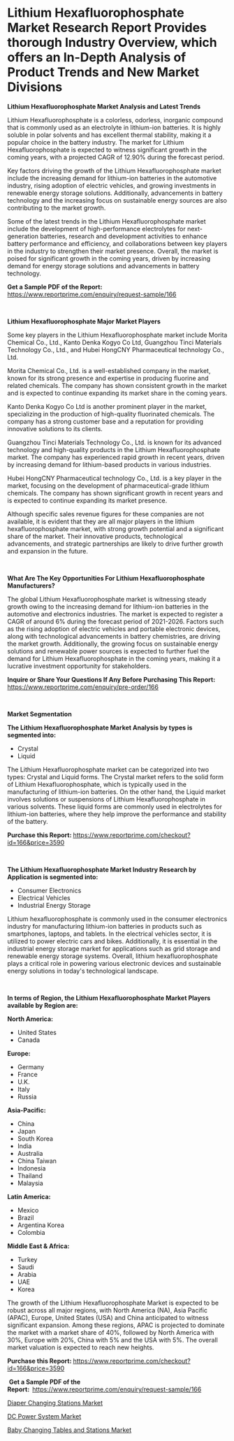 <p><h1>Lithium Hexafluorophosphate Market Research Report Provides thorough Industry Overview, which offers an In-Depth Analysis of Product Trends and New Market Divisions</h1></p><p><strong>Lithium Hexafluorophosphate Market Analysis and Latest Trends</strong></p>
<p><p>Lithium Hexafluorophosphate is a colorless, odorless, inorganic compound that is commonly used as an electrolyte in lithium-ion batteries. It is highly soluble in polar solvents and has excellent thermal stability, making it a popular choice in the battery industry. The market for Lithium Hexafluorophosphate is expected to witness significant growth in the coming years, with a projected CAGR of 12.90% during the forecast period.</p><p>Key factors driving the growth of the Lithium Hexafluorophosphate market include the increasing demand for lithium-ion batteries in the automotive industry, rising adoption of electric vehicles, and growing investments in renewable energy storage solutions. Additionally, advancements in battery technology and the increasing focus on sustainable energy sources are also contributing to the market growth.</p><p>Some of the latest trends in the Lithium Hexafluorophosphate market include the development of high-performance electrolytes for next-generation batteries, research and development activities to enhance battery performance and efficiency, and collaborations between key players in the industry to strengthen their market presence. Overall, the market is poised for significant growth in the coming years, driven by increasing demand for energy storage solutions and advancements in battery technology.</p></p>
<p><strong>Get a Sample PDF of the Report:&nbsp;</strong> <a href="https://www.reportprime.com/enquiry/request-sample/166">https://www.reportprime.com/enquiry/request-sample/166</a></p>
<p>&nbsp;</p>
<p><strong>Lithium Hexafluorophosphate Major Market Players</strong></p>
<p><p>Some key players in the Lithium Hexafluorophosphate market include Morita Chemical Co., Ltd., Kanto Denka Kogyo Co Ltd, Guangzhou Tinci Materials Technology Co., Ltd., and Hubei HongCNY Pharmaceutical technology Co., Ltd. </p><p>Morita Chemical Co., Ltd. is a well-established company in the market, known for its strong presence and expertise in producing fluorine and related chemicals. The company has shown consistent growth in the market and is expected to continue expanding its market share in the coming years.</p><p>Kanto Denka Kogyo Co Ltd is another prominent player in the market, specializing in the production of high-quality fluorinated chemicals. The company has a strong customer base and a reputation for providing innovative solutions to its clients.</p><p>Guangzhou Tinci Materials Technology Co., Ltd. is known for its advanced technology and high-quality products in the Lithium Hexafluorophosphate market. The company has experienced rapid growth in recent years, driven by increasing demand for lithium-based products in various industries.</p><p>Hubei HongCNY Pharmaceutical technology Co., Ltd. is a key player in the market, focusing on the development of pharmaceutical-grade lithium chemicals. The company has shown significant growth in recent years and is expected to continue expanding its market presence.</p><p>Although specific sales revenue figures for these companies are not available, it is evident that they are all major players in the lithium hexafluorophosphate market, with strong growth potential and a significant share of the market. Their innovative products, technological advancements, and strategic partnerships are likely to drive further growth and expansion in the future.</p></p>
<p>&nbsp;</p>
<p><strong>What Are The Key Opportunities For Lithium Hexafluorophosphate Manufacturers?</strong></p>
<p><p>The global Lithium Hexafluorophosphate market is witnessing steady growth owing to the increasing demand for lithium-ion batteries in the automotive and electronics industries. The market is expected to register a CAGR of around 6% during the forecast period of 2021-2026. Factors such as the rising adoption of electric vehicles and portable electronic devices, along with technological advancements in battery chemistries, are driving the market growth. Additionally, the growing focus on sustainable energy solutions and renewable power sources is expected to further fuel the demand for Lithium Hexafluorophosphate in the coming years, making it a lucrative investment opportunity for stakeholders.</p></p>
<p><strong>Inquire or Share Your Questions If Any Before Purchasing This Report:</strong> <a href="https://www.reportprime.com/enquiry/pre-order/166">https://www.reportprime.com/enquiry/pre-order/166</a></p>
<p>&nbsp;</p>
<p><strong>Market Segmentation</strong></p>
<p><strong>The Lithium Hexafluorophosphate Market Analysis by types is segmented into:</strong></p>
<p><ul><li>Crystal</li><li>Liquid</li></ul></p>
<p><p>The Lithium Hexafluorophosphate market can be categorized into two types: Crystal and Liquid forms. The Crystal market refers to the solid form of Lithium Hexafluorophosphate, which is typically used in the manufacturing of lithium-ion batteries. On the other hand, the Liquid market involves solutions or suspensions of Lithium Hexafluorophosphate in various solvents. These liquid forms are commonly used in electrolytes for lithium-ion batteries, where they help improve the performance and stability of the battery.</p></p>
<p><strong>Purchase this Report:&nbsp;</strong><a href="https://www.reportprime.com/checkout?id=166&price=3590">https://www.reportprime.com/checkout?id=166&price=3590</a></p>
<p>&nbsp;</p>
<p><strong>The Lithium Hexafluorophosphate Market Industry Research by Application is segmented into:</strong></p>
<p><ul><li>Consumer Electronics</li><li>Electrical Vehicles</li><li>Industrial Energy Storage</li></ul></p>
<p><p>Lithium hexafluorophosphate is commonly used in the consumer electronics industry for manufacturing lithium-ion batteries in products such as smartphones, laptops, and tablets. In the electrical vehicles sector, it is utilized to power electric cars and bikes. Additionally, it is essential in the industrial energy storage market for applications such as grid storage and renewable energy storage systems. Overall, lithium hexafluorophosphate plays a critical role in powering various electronic devices and sustainable energy solutions in today's technological landscape.</p></p>
<p>&nbsp;</p>
<p><strong>In terms of Region, the Lithium Hexafluorophosphate Market Players available by Region are:</strong></p>
<p>
    <p> <strong> North America: </strong>
        <ul>
            <li>United States</li>
            <li>Canada</li>
        </ul>
        </p> 
    <p> <strong> Europe: </strong>
        <ul>
            <li>Germany</li>
            <li>France</li>
            <li>U.K.</li>
            <li>Italy</li>
            <li>Russia</li>
        </ul>
        </p> 
    <p> <strong> Asia-Pacific: </strong>
        <ul>
            <li>China</li>
            <li>Japan</li>
            <li>South Korea</li>
            <li>India</li>
            <li>Australia</li>
            <li>China Taiwan</li>
            <li>Indonesia</li>
            <li>Thailand</li>
            <li>Malaysia</li>
        </ul>
        </p> 
    <p> <strong> Latin America: </strong>
        <ul>
            <li>Mexico</li>
            <li>Brazil</li>
            <li>Argentina Korea</li>
            <li>Colombia</li>
        </ul>
        </p> 
    <p> <strong> Middle East & Africa: </strong>
        <ul>
            <li>Turkey</li>
            <li>Saudi</li>
            <li>Arabia</li>
            <li>UAE</li>
            <li>Korea</li>
        </ul>
    </p>
    </p>
<p><p>The growth of the Lithium Hexafluorophosphate Market is expected to be robust across all major regions, with North America (NA), Asia Pacific (APAC), Europe, United States (USA) and China anticipated to witness significant expansion. Among these regions, APAC is projected to dominate the market with a market share of 40%, followed by North America with 30%, Europe with 20%, China with 5% and the USA with 5%. The overall market valuation is expected to reach new heights.</p></p>
<p><strong>Purchase this Report: </strong><a href="https://www.reportprime.com/checkout?id=166&price=3590">https://www.reportprime.com/checkout?id=166&price=3590</a></p>
<p>&nbsp;<strong>Get a Sample PDF of the Report:&nbsp;&nbsp;</strong><a href="https://www.reportprime.com/enquiry/request-sample/166">https://www.reportprime.com/enquiry/request-sample/166</a></p>
<p><strong></strong></p>
<p><p><a href="https://view.publitas.com/reportprime-1/diaper-changing-stations-market-a-comprehensive-report-of-its-market-share-growth-trends-2023-2030/">Diaper Changing Stations Market</a></p><p><a href="https://view.publitas.com/reportprime-1/dc-power-system-market-size-growth-and-forecast-from-2023-2030/">DC Power System Market</a></p><p><a href="https://view.publitas.com/reportprime-1/baby-changing-tables-and-stations-market-size-share-trends-analysis-report-by-application-regional-outlook-competitive-strategies-and-segment-forecasts-2023-2030/">Baby Changing Tables and Stations Market</a></p></p>